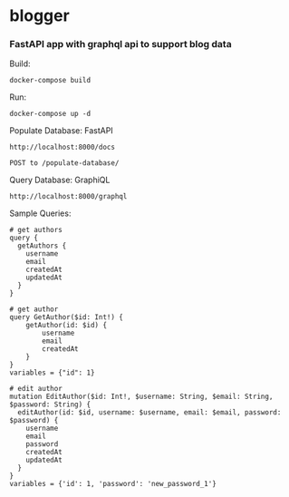 # blogger


### FastAPI app with graphql api to support blog data 

Build:  
```
docker-compose build
```

Run:
```
docker-compose up -d
```

Populate Database: FastAPI 
```
http://localhost:8000/docs

POST to /populate-database/
```

Query Database:  GraphiQL
```
http://localhost:8000/graphql
```

Sample Queries:
```
# get authors
query {
  getAuthors {
    username
    email
    createdAt
    updatedAt
  }
}

# get author
query GetAuthor($id: Int!) {
    getAuthor(id: $id) {
        username
        email
        createdAt
    }
}
variables = {"id": 1}

# edit author
mutation EditAuthor($id: Int!, $username: String, $email: String, $password: String) {
  editAuthor(id: $id, username: $username, email: $email, password: $password) {
    username
    email
    password
    createdAt
    updatedAt
  }
}
variables = {'id': 1, 'password': 'new_password_1'}
  
```
